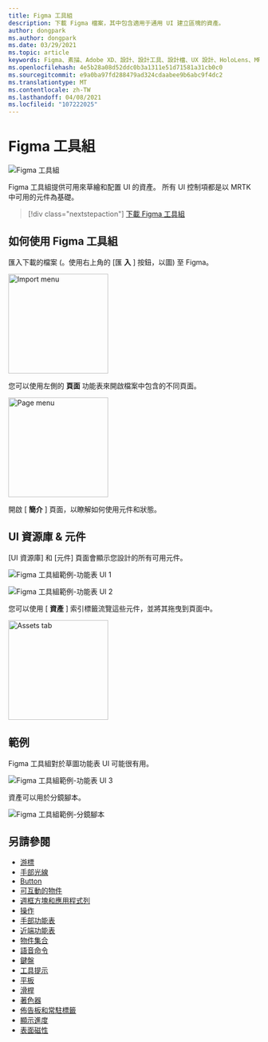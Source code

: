```yaml
---
title: Figma 工具組
description: 下載 Figma 檔案，其中包含適用于通用 UI 建立區塊的資產。
author: dongpark
ms.author: dongpark
ms.date: 03/29/2021
ms.topic: article
keywords: Figma、素描、Adobe XD、設計、設計工具、設計檔、UX 設計、HoloLens、MRTK、Mixed Reality 工具組
ms.openlocfilehash: 4e5b28a08d52ddc0b3a1311e51d71581a31cb0c0
ms.sourcegitcommit: e9a0ba97fd288479ad324cdaabee9b6abc9f4dc2
ms.translationtype: MT
ms.contentlocale: zh-TW
ms.lasthandoff: 04/08/2021
ms.locfileid: "107222025"
---
```

# <a name="figma-toolkit"></a>Figma 工具組

![Figma 工具組](images/UX_Tools_FigmaToolkit_Hero.png)<br>

Figma 工具組提供可用來草繪和配置 UI 的資產。 所有 UI 控制項都是以 MRTK 中可用的元件為基礎。 

> [!div class="nextstepaction"]
> [下載 Figma 工具組](https://1drv.ms/u/s!ArqCGDZ4bpk7gRIA9QbpoQ5ln90B?e=qgc6YX)

## <a name="how-to-use-figma-toolkit"></a>如何使用 Figma 工具組
匯入下載的檔案 (。使用右上角的 [匯 **入** ] 按鈕，以圖) 至 Figma。

<img src="images/UX_FigmaToolkit_Import.png" width="200px" alt="Import menu"><br>

您可以使用左側的 **頁面** 功能表來開啟檔案中包含的不同頁面。

<img src="images/UX_FigmaToolkit_PageMenu.png" width="200px" alt="Page menu"><br>

開啟 [ **簡介** ] 頁面，以瞭解如何使用元件和狀態。

## <a name="ui-gallery--components"></a>UI 資源庫 & 元件
[UI 資源庫] 和 [元件] 頁面會顯示您設計的所有可用元件。

![Figma 工具組範例-功能表 UI 1](images/UX_FigmaToolkit_Components_Menu1.png)<br>

![Figma 工具組範例-功能表 UI 2](images/UX_FigmaToolkit_Components_Menu2.png)<br>

您可以使用 [ **資產** ] 索引標籤流覽這些元件，並將其拖曳到頁面中。

<img src="images/UX_FigmaToolkit_Components_Menu3.png" width="200px" alt="Assets tab"><br>


## <a name="examples"></a>範例

Figma 工具組對於草圖功能表 UI 可能很有用。 

![Figma 工具組範例-功能表 UI 3](images/UX_FigmaToolkit_Examples_Menu.png)<br>


資產可以用於分鏡腳本。

![Figma 工具組範例-分鏡腳本](images/UX_FigmaToolkit_Examples_Storyboarding.png)<br>


## <a name="see-also"></a>另請參閱

* [游標](cursors.md)
* [手部光線](point-and-commit.md)
* [Button](button.md)
* [可互動的物件](interactable-object.md)
* [週框方塊和應用程式列](app-bar-and-bounding-box.md)
* [操作](direct-manipulation.md)
* [手部功能表](hand-menu.md)
* [近端功能表](near-menu.md)
* [物件集合](object-collection.md)
* [語音命令](voice-input.md)
* [鍵盤](keyboard.md)
* [工具提示](tooltip.md)
* [平板](slate.md)
* [滑桿](slider.md)
* [著色器](shader.md)
* [佈告板和常駐標籤](billboarding-and-tag-along.md)
* [顯示進度](progress.md)
* [表面磁性](surface-magnetism.md)
